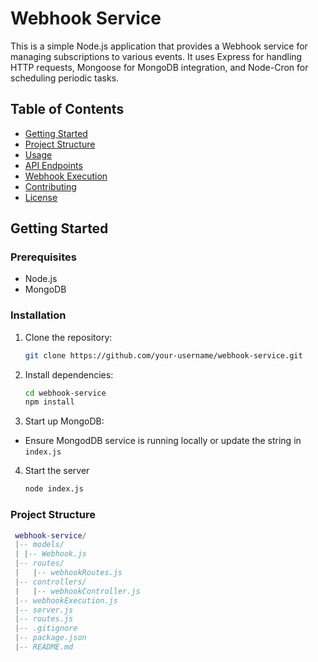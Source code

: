 # Webhook Service

This is a simple Node.js application that provides a Webhook service for managing subscriptions to various events. It uses Express for handling HTTP requests, Mongoose for MongoDB integration, and Node-Cron for scheduling periodic tasks.

## Table of Contents

- [Getting Started](#getting-started)
- [Project Structure](#project-structure)
- [Usage](#usage)
- [API Endpoints](#api-endpoints)
- [Webhook Execution](#webhook-execution)
- [Contributing](#contributing)
- [License](#license)

## Getting Started

### Prerequisites

- Node.js
- MongoDB

### Installation

1. Clone the repository:

   ```bash
   git clone https://github.com/your-username/webhook-service.git
   ```

2. Install dependencies:

   ```bash
   cd webhook-service
   npm install
   ```

3. Start up MongoDB:

- Ensure MongodDB service is running locally or update the string in `index.js`

4. Start the server
   ```bash
   node index.js
   ```

### Project Structure

```lua
 webhook-service/
 |-- models/
 | |-- Webhook.js
 |-- routes/
 |   |-- webhookRoutes.js
 |-- controllers/
 |   |-- webhookController.js
 |-- webhookExecution.js
 |-- server.js
 |-- routes.js
 |-- .gitignore
 |-- package.json
 |-- README.md

```

